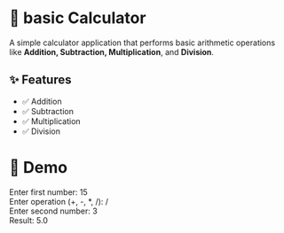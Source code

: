 # 🧮 basic Calculator

A simple calculator application that performs basic arithmetic operations like **Addition, Subtraction, Multiplication**, and **Division**.

## ✨ Features

- ✅ Addition
- ✅ Subtraction
- ✅ Multiplication
- ✅ Division


# 📸 Demo

Enter first number: 15  
Enter operation (+, -, *, /): /  
Enter second number: 3  
Result: 5.0  


